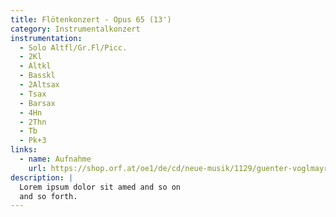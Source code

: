 ```yaml
---
title: Flötenkonzert - Opus 65 (13')
category: Instrumentalkonzert
instrumentation:
  - Solo Altfl/Gr.Fl/Picc.
  - 2Kl
  - Altkl
  - Basskl
  - 2Altsax
  - Tsax
  - Barsax
  - 4Hn
  - 2Thn
  - Tb
  - Pk+3
links:
  - name: Aufnahme
    url: https://shop.orf.at/oe1/de/cd/neue-musik/1129/guenter-voglmayr-on-air
description: |
  Lorem ipsum dolor sit amed and so on
  and so forth.
---
```

